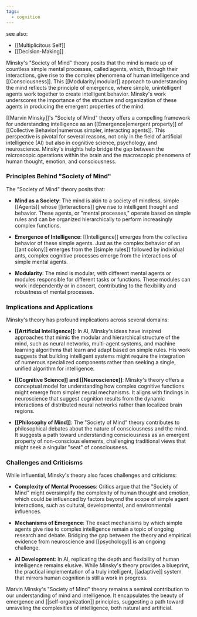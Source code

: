```yaml
---
tags:
  - cognition
---
```


see also:
- [[Multiplicitous Self]]
- [[Decision-Making]]

Minsky's "Society of Mind" theory posits that the mind is made up of countless simple mental processes, called agents, which, through their interactions, give rise to the complex phenomena of human intelligence and [[Consciousness]]. This [[Modularity|modular]] approach to understanding the mind reflects the principle of emergence, where simple, unintelligent agents work together to create intelligent behavior. Minsky's work underscores the importance of the structure and organization of these agents in producing the emergent properties of the mind.

[[Marvin Minsky]]'s "Society of Mind" theory offers a compelling framework for understanding intelligence as an [[Emergence|emergent property]] of [[Collective Behavior|numerous simpler, interacting agents]]. This perspective is pivotal for several reasons, not only in the field of artificial intelligence (AI) but also in cognitive science, psychology, and neuroscience. Minsky's insights help bridge the gap between the microscopic operations within the brain and the macroscopic phenomena of human thought, emotion, and consciousness.

### Principles Behind "Society of Mind"

The "Society of Mind" theory posits that:

- **Mind as a Society**: The mind is akin to a society of mindless, simple [[Agents]] whose [[interactions]] give rise to intelligent thought and behavior. These agents, or "mental processes," operate based on simple rules and can be organized hierarchically to perform increasingly complex functions.

- **Emergence of Intelligence**: [[Intelligence]] emerges from the collective behavior of these simple agents. Just as the complex behavior of an [[ant colony]] emerges from the [[simple rules]] followed by individual ants, complex cognitive processes emerge from the interactions of simple mental agents.

- **Modularity**: The mind is modular, with different mental agents or modules responsible for different tasks or functions. These modules can work independently or in concert, contributing to the flexibility and robustness of mental processes.

### Implications and Applications

Minsky's theory has profound implications across several domains:

- **[[Artificial Intelligence]]**: In AI, Minsky's ideas have inspired approaches that mimic the modular and hierarchical structure of the mind, such as neural networks, multi-agent systems, and machine learning algorithms that learn and adapt based on simple rules. His work suggests that building intelligent systems might require the integration of numerous specialized components rather than seeking a single, unified algorithm for intelligence.

- **[[Cognitive Science]] and [[Neuroscience]]**: Minsky's theory offers a conceptual model for understanding how complex cognitive functions might emerge from simpler neural mechanisms. It aligns with findings in neuroscience that suggest cognition results from the dynamic interactions of distributed neural networks rather than localized brain regions.

- **[[Philosophy of Mind]]**: The "Society of Mind" theory contributes to philosophical debates about the nature of consciousness and the mind. It suggests a path toward understanding consciousness as an emergent property of non-conscious elements, challenging traditional views that might seek a singular "seat" of consciousness.

### Challenges and Criticisms

While influential, Minsky's theory also faces challenges and criticisms:

- **Complexity of Mental Processes**: Critics argue that the "Society of Mind" might oversimplify the complexity of human thought and emotion, which could be influenced by factors beyond the scope of simple agent interactions, such as cultural, developmental, and environmental influences.

- **Mechanisms of Emergence**: The exact mechanisms by which simple agents give rise to complex intelligence remain a topic of ongoing research and debate. Bridging the gap between the theory and empirical evidence from neuroscience and [[psychology]] is an ongoing challenge.

- **AI Development**: In AI, replicating the depth and flexibility of human intelligence remains elusive. While Minsky's theory provides a blueprint, the practical implementation of a truly intelligent, [[adaptive]] system that mirrors human cognition is still a work in progress.

Marvin Minsky's "Society of Mind" theory remains a seminal contribution to our understanding of mind and intelligence. It encapsulates the beauty of emergence and [[self-organization]] principles, suggesting a path toward unraveling the complexities of intelligence, both natural and artificial.